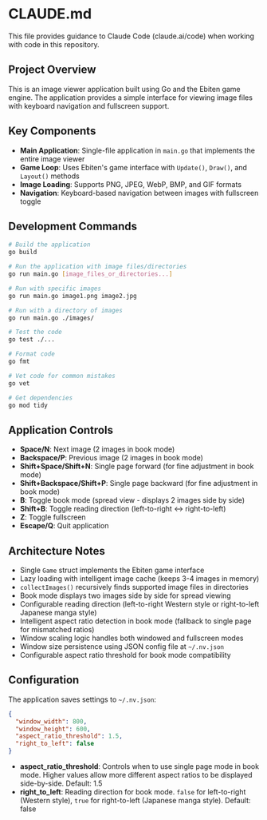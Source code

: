 # CLAUDE.md

This file provides guidance to Claude Code (claude.ai/code) when working with code in this repository.

## Project Overview

This is an image viewer application built using Go and the Ebiten game engine. The application provides a simple interface for viewing image files with keyboard navigation and fullscreen support.

## Key Components

- **Main Application**: Single-file application in `main.go` that implements the entire image viewer
- **Game Loop**: Uses Ebiten's game interface with `Update()`, `Draw()`, and `Layout()` methods
- **Image Loading**: Supports PNG, JPEG, WebP, BMP, and GIF formats
- **Navigation**: Keyboard-based navigation between images with fullscreen toggle

## Development Commands

```bash
# Build the application
go build

# Run the application with image files/directories
go run main.go [image_files_or_directories...]

# Run with specific images
go run main.go image1.png image2.jpg

# Run with a directory of images
go run main.go ./images/

# Test the code
go test ./...

# Format code
go fmt

# Vet code for common mistakes
go vet

# Get dependencies
go mod tidy
```

## Application Controls

- **Space/N**: Next image (2 images in book mode)
- **Backspace/P**: Previous image (2 images in book mode)
- **Shift+Space/Shift+N**: Single page forward (for fine adjustment in book mode)
- **Shift+Backspace/Shift+P**: Single page backward (for fine adjustment in book mode)
- **B**: Toggle book mode (spread view - displays 2 images side by side)
- **Shift+B**: Toggle reading direction (left-to-right ↔ right-to-left)
- **Z**: Toggle fullscreen
- **Escape/Q**: Quit application

## Architecture Notes

- Single `Game` struct implements the Ebiten game interface
- Lazy loading with intelligent image cache (keeps 3-4 images in memory)
- `collectImages()` recursively finds supported image files in directories
- Book mode displays two images side by side for spread viewing
- Configurable reading direction (left-to-right Western style or right-to-left Japanese manga style)
- Intelligent aspect ratio detection in book mode (fallback to single page for mismatched ratios)
- Window scaling logic handles both windowed and fullscreen modes
- Window size persistence using JSON config file at `~/.nv.json`
- Configurable aspect ratio threshold for book mode compatibility

## Configuration

The application saves settings to `~/.nv.json`:

```json
{
  "window_width": 800,
  "window_height": 600,
  "aspect_ratio_threshold": 1.5,
  "right_to_left": false
}
```

- **aspect_ratio_threshold**: Controls when to use single page mode in book mode. Higher values allow more different aspect ratios to be displayed side-by-side. Default: 1.5
- **right_to_left**: Reading direction for book mode. `false` for left-to-right (Western style), `true` for right-to-left (Japanese manga style). Default: false